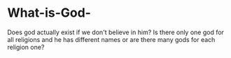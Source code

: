 # What-is-God-
Does god actually exist if we don't believe in him? Is there only one god for all religions and he has different names or are there many gods for each religion one?
